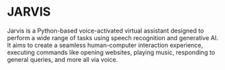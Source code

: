 # JARVIS
Jarvis is a Python-based voice-activated virtual assistant designed to perform a wide range of tasks using speech recognition and generative AI. It aims to create a seamless human-computer interaction experience, executing commands like opening websites, playing music, responding to general queries, and more all via voice.

